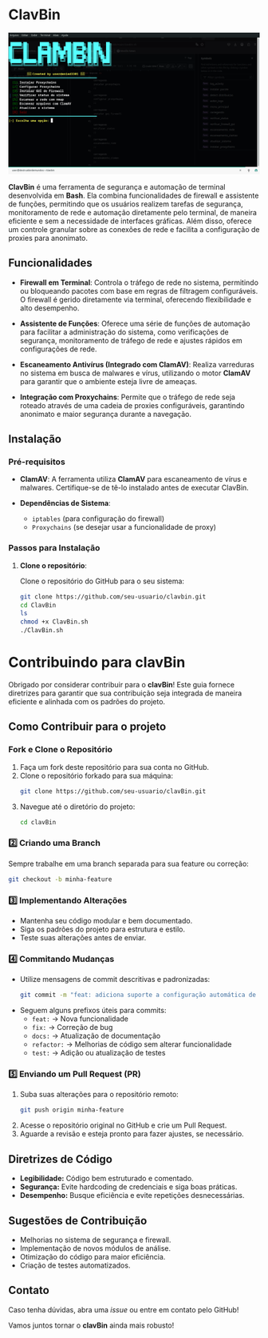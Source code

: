 # ClavBin



![Screenshot](./Captura%20de%20tela_2025-04-05_23-03-46.png)






**ClavBin** é uma ferramenta de segurança e automação de terminal desenvolvida em **Bash**. Ela combina funcionalidades de firewall e assistente de funções, permitindo que os usuários realizem tarefas de segurança, monitoramento de rede e automação diretamente pelo terminal, de maneira eficiente e sem a necessidade de interfaces gráficas. Além disso, oferece um controle granular sobre as conexões de rede e facilita a configuração de proxies para anonimato.

## Funcionalidades

- **Firewall em Terminal**: Controla o tráfego de rede no sistema, permitindo ou bloqueando pacotes com base em regras de filtragem configuráveis. O firewall é gerido diretamente via terminal, oferecendo flexibilidade e alto desempenho.
  
- **Assistente de Funções**: Oferece uma série de funções de automação para facilitar a administração do sistema, como verificações de segurança, monitoramento de tráfego de rede e ajustes rápidos em configurações de rede.

- **Escaneamento Antivírus (Integrado com ClamAV)**: Realiza varreduras no sistema em busca de malwares e vírus, utilizando o motor **ClamAV** para garantir que o ambiente esteja livre de ameaças.

- **Integração com Proxychains**: Permite que o tráfego de rede seja roteado através de uma cadeia de proxies configuráveis, garantindo anonimato e maior segurança durante a navegação.

## Instalação

### Pré-requisitos

- **ClamAV**: A ferramenta utiliza **ClamAV** para escaneamento de vírus e malwares. Certifique-se de tê-lo instalado antes de executar ClavBin.
  
- **Dependências de Sistema**:
  - `iptables` (para configuração do firewall)
  - `Proxychains` (se desejar usar a funcionalidade de proxy)

### Passos para Instalação

1. **Clone o repositório**:

   Clone o repositório do GitHub para o seu sistema:
   ```bash
   git clone https://github.com/seu-usuario/clavbin.git
   cd ClavBin
   ls
   chmod +x ClavBin.sh
   ./ClavBin.sh

   ````

  # Contribuindo para clavBin

Obrigado por considerar contribuir para o **clavBin**! Este guia fornece diretrizes para garantir que sua contribuição seja integrada de maneira eficiente e alinhada com os padrões do projeto.

##  Como Contribuir para o projeto

### Fork e Clone o Repositório

1. Faça um fork deste repositório para sua conta no GitHub.
2. Clone o repositório forkado para sua máquina:
   ```bash
   git clone https://github.com/seu-usuario/clavBin.git
   ```
3. Navegue até o diretório do projeto:
   ```bash
   cd clavBin
   ```

### 2️⃣ Criando uma Branch

Sempre trabalhe em uma branch separada para sua feature ou correção:
```bash
git checkout -b minha-feature
```

### 3️⃣ Implementando Alterações

- Mantenha seu código modular e bem documentado.
- Siga os padrões do projeto para estrutura e estilo.
- Teste suas alterações antes de enviar.

### 4️⃣ Commitando Mudanças

- Utilize mensagens de commit descritivas e padronizadas:
  ```bash
  git commit -m "feat: adiciona suporte a configuração automática de firewall"
  ```
- Seguem alguns prefixos úteis para commits:
  - `feat:` → Nova funcionalidade
  - `fix:` → Correção de bug
  - `docs:` → Atualização de documentação
  - `refactor:` → Melhorias de código sem alterar funcionalidade
  - `test:` → Adição ou atualização de testes

### 5️⃣ Enviando um Pull Request (PR)

1. Suba suas alterações para o repositório remoto:
   ```bash
   git push origin minha-feature
   ```
2. Acesse o repositório original no GitHub e crie um Pull Request.
3. Aguarde a revisão e esteja pronto para fazer ajustes, se necessário.

##  Diretrizes de Código

- **Legibilidade:** Código bem estruturado e comentado.
- **Segurança:** Evite hardcoding de credenciais e siga boas práticas.
- **Desempenho:** Busque eficiência e evite repetições desnecessárias.

##  Sugestões de Contribuição

- Melhorias no sistema de segurança e firewall.
- Implementação de novos módulos de análise.
- Otimização do código para maior eficiência.
- Criação de testes automatizados.

##  Contato

Caso tenha dúvidas, abra uma *issue* ou entre em contato pelo GitHub!

Vamos juntos tornar o **clavBin** ainda mais robusto! 


